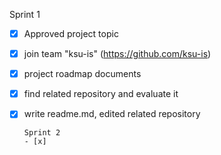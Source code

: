 Sprint 1

- [x] Approved project topic
- [x] join team "ksu-is" (https://github.com/ksu-is)
- [x] project roadmap documents
- [X] find related repository and evaluate it
- [X] write readme.md, edited related repository

      Sprint 2
      - [x] 
